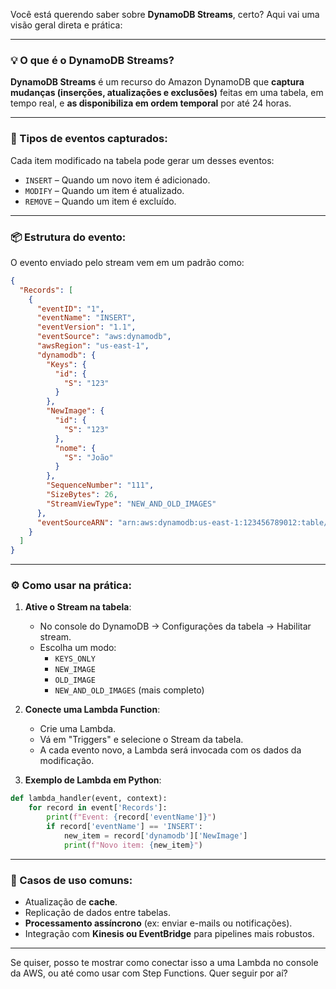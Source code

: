 Você está querendo saber sobre **DynamoDB Streams**, certo? Aqui vai uma visão geral direta e prática:

---

### 💡 O que é o **DynamoDB Streams**?

**DynamoDB Streams** é um recurso do Amazon DynamoDB que **captura mudanças (inserções, atualizações e exclusões)** feitas em uma tabela, em tempo real, e **as disponibiliza em ordem temporal** por até 24 horas.

---

### 🔄 Tipos de eventos capturados:

Cada item modificado na tabela pode gerar um desses eventos:

- `INSERT` – Quando um novo item é adicionado.
- `MODIFY` – Quando um item é atualizado.
- `REMOVE` – Quando um item é excluído.

---

### 📦 Estrutura do evento:

O evento enviado pelo stream vem em um padrão como:

```json
{
  "Records": [
    {
      "eventID": "1",
      "eventName": "INSERT",
      "eventVersion": "1.1",
      "eventSource": "aws:dynamodb",
      "awsRegion": "us-east-1",
      "dynamodb": {
        "Keys": {
          "id": {
            "S": "123"
          }
        },
        "NewImage": {
          "id": {
            "S": "123"
          },
          "nome": {
            "S": "João"
          }
        },
        "SequenceNumber": "111",
        "SizeBytes": 26,
        "StreamViewType": "NEW_AND_OLD_IMAGES"
      },
      "eventSourceARN": "arn:aws:dynamodb:us-east-1:123456789012:table/minhaTabela/stream/2020-04-21T20:00:00.000"
    }
  ]
}
```

---

### ⚙️ Como usar na prática:

1. **Ative o Stream na tabela**:
   - No console do DynamoDB → Configurações da tabela → Habilitar stream.
   - Escolha um modo:
     - `KEYS_ONLY`
     - `NEW_IMAGE`
     - `OLD_IMAGE`
     - `NEW_AND_OLD_IMAGES` (mais completo)

2. **Conecte uma Lambda Function**:
   - Crie uma Lambda.
   - Vá em "Triggers" e selecione o Stream da tabela.
   - A cada evento novo, a Lambda será invocada com os dados da modificação.

3. **Exemplo de Lambda em Python**:

```python
def lambda_handler(event, context):
    for record in event['Records']:
        print(f"Event: {record['eventName']}")
        if record['eventName'] == 'INSERT':
            new_item = record['dynamodb']['NewImage']
            print(f"Novo item: {new_item}")
```

---

### 🔄 Casos de uso comuns:

- Atualização de **cache**.
- Replicação de dados entre tabelas.
- **Processamento assíncrono** (ex: enviar e-mails ou notificações).
- Integração com **Kinesis ou EventBridge** para pipelines mais robustos.

---

Se quiser, posso te mostrar como conectar isso a uma Lambda no console da AWS, ou até como usar com Step Functions. Quer seguir por aí?
